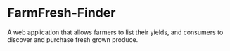 # FarmFresh-Finder
A web application that allows farmers to list their yields, and consumers to discover and purchase fresh grown produce.
